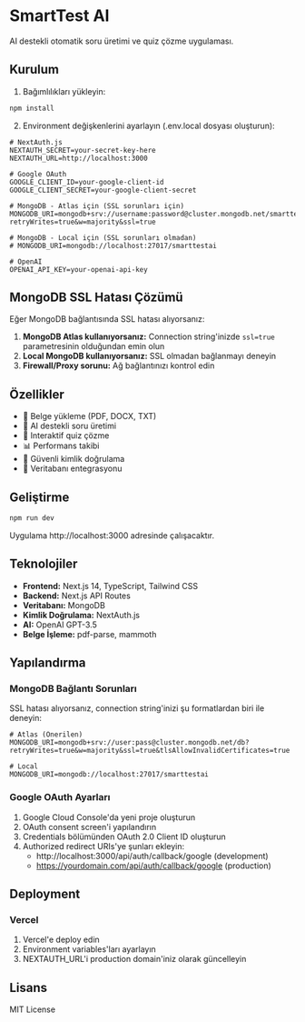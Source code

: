 # SmartTest AI

AI destekli otomatik soru üretimi ve quiz çözme uygulaması.

## Kurulum

1. Bağımlılıkları yükleyin:
```bash
npm install
```

2. Environment değişkenlerini ayarlayın (.env.local dosyası oluşturun):

```env
# NextAuth.js
NEXTAUTH_SECRET=your-secret-key-here
NEXTAUTH_URL=http://localhost:3000

# Google OAuth
GOOGLE_CLIENT_ID=your-google-client-id
GOOGLE_CLIENT_SECRET=your-google-client-secret

# MongoDB - Atlas için (SSL sorunları için)
MONGODB_URI=mongodb+srv://username:password@cluster.mongodb.net/smarttestai?retryWrites=true&w=majority&ssl=true

# MongoDB - Local için (SSL sorunları olmadan)
# MONGODB_URI=mongodb://localhost:27017/smarttestai

# OpenAI
OPENAI_API_KEY=your-openai-api-key
```

## MongoDB SSL Hatası Çözümü

Eğer MongoDB bağlantısında SSL hatası alıyorsanız:

1. **MongoDB Atlas kullanıyorsanız:** Connection string'inizde `ssl=true` parametresinin olduğundan emin olun
2. **Local MongoDB kullanıyorsanız:** SSL olmadan bağlanmayı deneyin
3. **Firewall/Proxy sorunu:** Ağ bağlantınızı kontrol edin

## Özellikler

- 📄 Belge yükleme (PDF, DOCX, TXT)
- 🤖 AI destekli soru üretimi
- 📝 Interaktif quiz çözme
- 📊 Performans takibi
- 🔐 Güvenli kimlik doğrulama
- 💾 Veritabanı entegrasyonu

## Geliştirme

```bash
npm run dev
```

Uygulama http://localhost:3000 adresinde çalışacaktır.

## Teknolojiler

- **Frontend:** Next.js 14, TypeScript, Tailwind CSS
- **Backend:** Next.js API Routes
- **Veritabanı:** MongoDB
- **Kimlik Doğrulama:** NextAuth.js
- **AI:** OpenAI GPT-3.5
- **Belge İşleme:** pdf-parse, mammoth

## Yapılandırma

### MongoDB Bağlantı Sorunları

SSL hatası alıyorsanız, connection string'inizi şu formatlardan biri ile deneyin:

```env
# Atlas (Önerilen)
MONGODB_URI=mongodb+srv://user:pass@cluster.mongodb.net/db?retryWrites=true&w=majority&ssl=true&tlsAllowInvalidCertificates=true

# Local
MONGODB_URI=mongodb://localhost:27017/smarttestai
```

### Google OAuth Ayarları

1. Google Cloud Console'da yeni proje oluşturun
2. OAuth consent screen'i yapılandırın
3. Credentials bölümünden OAuth 2.0 Client ID oluşturun
4. Authorized redirect URIs'ye şunları ekleyin:
   - http://localhost:3000/api/auth/callback/google (development)
   - https://yourdomain.com/api/auth/callback/google (production)

## Deployment

### Vercel

1. Vercel'e deploy edin
2. Environment variables'ları ayarlayın
3. NEXTAUTH_URL'i production domain'iniz olarak güncelleyin

## Lisans

MIT License 
